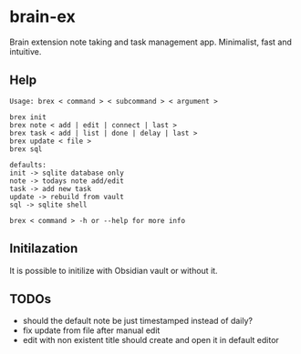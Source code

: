 # brain-ex
Brain extension note taking and task management app. Minimalist, fast and intuitive.

## Help
```
Usage: brex < command > < subcommand > < argument >

brex init
brex note < add | edit | connect | last >
brex task < add | list | done | delay | last >
brex update < file >
brex sql

defaults:
init -> sqlite database only
note -> todays note add/edit
task -> add new task
update -> rebuild from vault
sql -> sqlite shell

brex < command > -h or --help for more info
```

## Initilazation
It is possible to initilize with Obsidian vault or without it.

## TODOs
- should the default note be just timestamped instead of daily?
- fix update from file after manual edit
- edit with non existent title should create and open it in default editor
